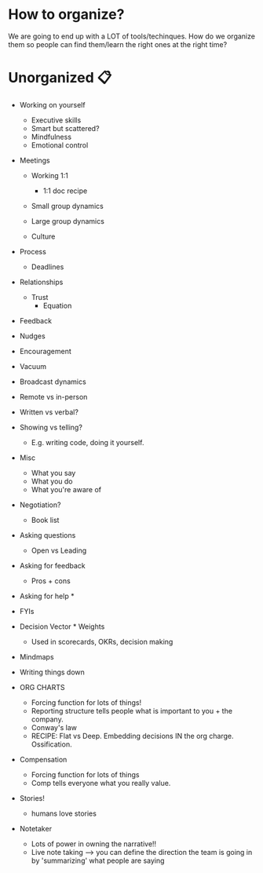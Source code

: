 # How to organize?
We are going to end up with a LOT of tools/techinques. How do we organize them so people can find them/learn the right ones at the right time?

# Unorganized 📋
* Working on yourself
	* Executive skills
	* Smart but scattered?
	* Mindfulness
	* Emotional control
* Meetings
	* Working 1:1 
        * 1:1 doc recipe
        
	* Small group dynamics
	* Large group dynamics
	* Culture
* Process
	* Deadlines
* Relationships
    * Trust
        * Equation
* Feedback
* Nudges

* Encouragement
* Vacuum 
* Broadcast dynamics
* Remote vs in-person
* Written vs verbal?
* Showing vs telling?
    * E.g. writing code, doing it yourself.
* Misc
    * What you say
    * What you do
    * What you're aware of
* Negotiation?
    * Book list
* Asking questions
    * Open vs Leading
* Asking for feedback
    * Pros + cons
* Asking for help
    * 
* FYIs
* Decision Vector * Weights
    * Used in scorecards, OKRs, decision making
* Mindmaps
* Writing things down
* ORG CHARTS
    * Forcing function for lots of things!
    * Reporting structure tells people what is important to you + the company.
    * Conway's law
    * RECIPE: Flat vs Deep. Embedding decisions IN the org charge. Ossification. 
    
* Compensation
  * Forcing function for lots of things
  * Comp tells everyone what you really value.
* Stories!
    * humans love stories
* Notetaker
    * Lots of power in owning the narrative!!
    * Live note taking --> you can define the direction the team is going in by 'summarizing' what people are saying
    